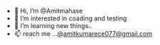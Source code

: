- 👋 Hi, I’m @Amitmahase
- 👀 I’m interested in coading and testing
- 🌱 I’m learning new things..
- 📫 reach me ...@amitkumarece077@gmail.com

<!---
Amitmahase/Amitmahase is a ✨ special ✨ repository because its `README.md` (this file) appears on your GitHub profile.
You can click the Preview link to take a look at your changes.
--->
